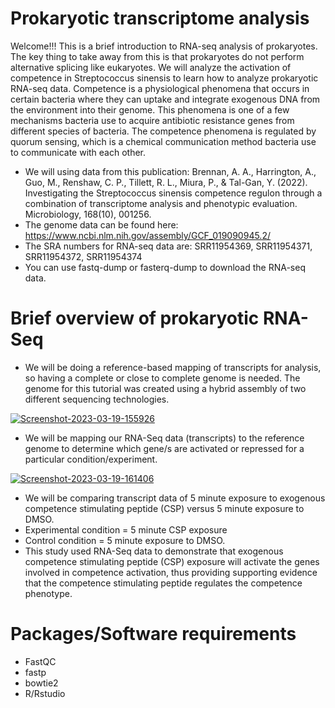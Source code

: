 # Prokaryotic transcriptome analysis
Welcome!!! This is a brief introduction to RNA-seq analysis of prokaryotes. The key thing to take away from this is that prokaryotes do not perform alternative splicing like eukaryotes. We will analyze the activation of competence in Streptococcus sinensis to learn how to analyze prokaryotic RNA-seq data. Competence is a physiological phenomena that occurs in certain bacteria where they can uptake and integrate exogenous DNA from the environment into their genome. This phenomena is one of a few mechanisms bacteria use to acquire antibiotic resistance genes from different species of bacteria. The competence phenomena is regulated by quorum sensing, which is a chemical communication method bacteria use to communicate with each other.
- We will using data from this publication: Brennan, A. A., Harrington, A., Guo, M., Renshaw, C. P., Tillett, R. L., Miura, P., & Tal-Gan, Y. (2022). Investigating the Streptococcus sinensis competence regulon through a combination of transcriptome analysis and phenotypic evaluation. Microbiology, 168(10), 001256.
- The genome data can be found here: https://www.ncbi.nlm.nih.gov/assembly/GCF_019090945.2/
- The SRA numbers for RNA-seq data are: SRR11954369, SRR11954371, SRR11954372, SRR11954374
- You can use fastq-dump or fasterq-dump to download the RNA-seq data.

# Brief overview of prokaryotic RNA-Seq
- We will be doing a reference-based mapping of transcripts for analysis, so having a complete or close to complete genome is needed. The genome for this tutorial was created using a hybrid assembly of two different sequencing technologies.

<a href="https://ibb.co/JjLkz3b"><img src="https://i.ibb.co/nM2kDPV/Screenshot-2023-03-19-155926.png" alt="Screenshot-2023-03-19-155926" border="0"></a>

- We will be mapping our RNA-Seq data (transcripts) to the reference genome to determine which gene/s are activated or repressed for a particular condition/experiment. 

<a href="https://ibb.co/XfBMtL3"><img src="https://i.ibb.co/bjhDXm2/Screenshot-2023-03-19-161406.png" alt="Screenshot-2023-03-19-161406" border="0"></a>

- We will be comparing transcript data of 5 minute exposure to exogenous competence stimulating peptide (CSP) versus 5 minute exposure to DMSO. 
- Experimental condition = 5 minute CSP exposure
- Control condition = 5 minute exposure to DMSO. 
- This study used RNA-Seq data to demonstrate that exogenous competence stimulating peptide (CSP) exposure will activate the genes involved in competence activation, thus providing supporting evidence that the competence stimulating peptide regulates the competence phenotype.

# Packages/Software requirements
- FastQC
- fastp
- bowtie2
- R/Rstudio
